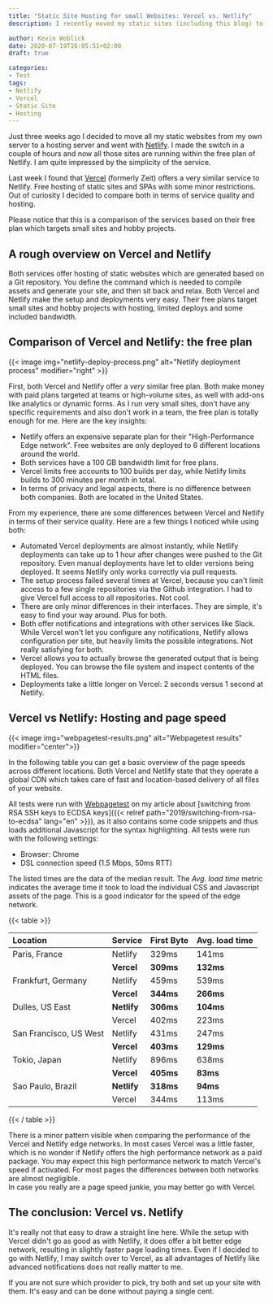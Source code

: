```yaml
---
title: "Static Site Hosting for small Websites: Vercel vs. Netlify"
description: I recently moved my static sites (including this blog) to Netlify. I later found that Vercel offers a very similar hosting so I decided to compare both services.

author: Kevin Woblick
date: 2020-07-19T16:05:51+02:00
draft: true

categories:
- Test
tags:
- Netlify
- Vercel
- Static Site
- Hosting
---
```


Just three weeks ago I decided to move all my static websites from my own server to a hosting server and went with [Netlify](https://www.netlify.com/). I made the switch in a couple of hours and now all those sites are running within the free plan of Netlify. I am quite impressed by the simplicity of the service.

Last week I found that [Vercel](https://vercel.com/) (formerly Zeit) offers a very similar service to Netlify. Free hosting of static sites and SPAs with some minor restrictions. Out of curiosity I decided to compare both in terms of service quality and hosting.

Please notice that this is a comparison of the services based on their free plan which targets small sites and hobby projects.


## A rough overview on Vercel and Netlify

Both services offer hosting of static websites which are generated based on a Git repository. You define the command which is needed to compile assets and generate your site, and then sit back and relax. Both Vercel and Netlify make the setup and deployments very easy. Their free plans target small sites and hobby projects with hosting, limited deploys and some included bandwidth. 


## Comparison of Vercel and Netlify: the free plan

{{< image img="netlify-deploy-process.png" alt="Netlify deployment process" modifier="right" >}}

First, both Vercel and Netlify offer a _very_ similar free plan. Both make money with paid plans targeted at teams or high-volume sites, as well with add-ons like analytics or dynamic forms. As I run very small sites, don't have any specific requirements and also don't work in a team, the free plan is totally enough for me. Here are the key insights:

* Netlify offers an expensive separate plan for their "High-Performance Edge network". Free websites are only deployed to 6 different locations around the world.
* Both services have a 100 GB bandwidth limit for free plans.
* Vercel limits free accounts to 100 builds per day, while Netlify limits builds to 300 minutes per month in total.
* In terms of privacy and legal aspects, there is no difference between both companies. Both are located in the United States.

From my experience, there are some differences between Vercel and Netlify in terms of their service quality. Here are a few things I noticed while using both:

* Automated Vercel deployments are almost instantly, while Netlify deployments can take up to 1 hour after changes were pushed to the Git repository. Even manual deployments have let to older versions being deployed. It seems Netlify only works correctly via pull requests.
* The setup process failed several times at Vercel, because you can't limit access to a few single repositories via the Github integration. I had to give Vercel full access to all repositories. Not cool.
* There are only minor differences in their interfaces. They are simple, it's easy to find your way around. Plus for both.
* Both offer notifications and integrations with other services like Slack. While Vercel won't let you configure any notifications, Netlify allows configuration per site, but heavily limits the possible integrations. Not really satisfying for both.
* Vercel allows you to actually browse the generated output that is being deployed. You can browse the file system and inspect contents of the HTML files.
* Deployments take a little longer on Vercel: 2 seconds versus 1 second at Netlify.


## Vercel vs Netlify: Hosting and page speed

{{< image img="webpagetest-results.png" alt="Webpagetest results" modifier="center">}}

In the following table you can get a basic overview of the page speeds across different locations. Both Vercel and Netlify state that they operate a global CDN which takes care of fast and location-based delivery of all files of your website.

All tests were run with [Webpagetest](https://www.webpagetest.org/) on my article about [switching from RSA SSH keys to ECDSA keys]({{< relref path="2019/switching-from-rsa-to-ecdsa" lang="en" >}}), as it also contains some code snippets and thus loads additional Javascript for the syntax highlighting. All tests were run with the following settings:

* Browser: Chrome
* DSL connection speed (1.5 Mbps, 50ms RTT)

The listed times are the data of the median result. The _Avg. load time_ metric indicates the average time it took to load the individual CSS and Javascript assets of the page. This is a good indicator for the speed of the edge network.

{{< table >}}

| Location | Service | First Byte | Avg. load time |
|:--------|:---------|:-----------|:---------------|
| Paris, France          | Netlify | 329ms | 141ms |
|                        | **Vercel**  | **309ms** | **132ms** |
| Frankfurt, Germany     | Netlify | 459ms | 539ms |
|                        | **Vercel** | **344ms** | **266ms** |
| Dulles, US East        | **Netlify** | **306ms** | **104ms** |
|                        | Vercel  | 402ms | 223ms |
| San Francisco, US West | Netlify | 431ms | 247ms |
|                        | **Vercel**  | **403ms** | **129ms** |
| Tokio, Japan           | Netlify | 896ms | 638ms |
|                        | **Vercel**  | **405ms** | **83ms** |
| Sao Paulo, Brazil      | **Netlify** | **318ms** | **94ms** |
|                        | Vercel  | 344ms | 113ms |

{{< / table >}}

There is a minor pattern visible when comparing the performance of the Vercel and Netlify edge networks. In most cases Vercel was a little faster, which is no wonder if Netlify offers the high performance network as a paid package. You may expect this high performance network to match Vercel's speed if activated. For most pages the differences between both networks are almost negligible.  
In case you really are a page speed junkie, you may better go with Vercel.


## The conclusion: Vercel vs. Netlify

It's really not that easy to draw a straight line here. While the setup with Vercel didn't go as good as with Netlify, it does offer a bit better edge network, resulting in slightly faster page loading times. Even if I decided to go with Netlify, I may switch over to Vercel, as all advantages of Netlify like advanced notifications does not really matter to me.

If you are not sure which provider to pick, try both and set up your site with them. It's easy and can be done without paying a single cent.
